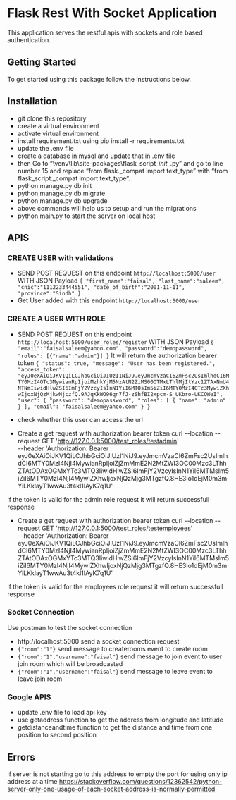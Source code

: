 # Flask Rest With Socket Application
This application serves the restful apis with sockets and role based authentication.
## Getting Started
To get started using this package follow the instructions below.

## Installation
 - git clone this repository
 - create a virtual environment
 - activate virtual environment
 - install requirement.txt using pip install -r requirements.txt
 - update the .env file
 - create a database in mysql and update that in .env file
 - then Go to “\venv\lib\site-packages\flask_script\__init__.py” and go to line number 15 and replace “from flask._compat import text_type” with “from flask_script._compat import text_type”.
  - python manage.py db init
  - python manage.py db migrate
  - python manage.py db upgrade
  - above commands will help us to setup and run the migrations
  - python main.py to start the server on local host

  ## APIS
  ### CREATE USER with validations
  - SEND POST REQUEST on this endpoint `http://localhost:5000/user` WITH JSON Payload
  `
  {
    "first_name":"faisal",
    "last_name":"saleem",
    "cnic":"1112233444551",
    "date_of_birth":"2001-11-11",
    "province":"Sindh"
}
`
- Get User added with this endpoint `http://localhost:5000/user`

### CREATE A USER WITH ROLE
- SEND POST REQUEST on this endpoint `http://localhost:5000/user_roles/register` WITH JSON Payload
  `
{
    "email":"faisalsaleem@yahoo.com",
    "password":"demopassword",
    "roles": [{"name":"admin"}]
}
`
It will return the authorization bearer token
`{
    "status": true,
    "message": "User has been registered.",
    "access_token": "eyJ0eXAiOiJKV1QiLCJhbGciOiJIUzI1NiJ9.eyJmcmVzaCI6ZmFsc2UsImlhdCI6MTY0MzI4OTc3MywianRpIjoiMzhkYjM5NzAtN2ZiMS00OTMxLThlMjItYzc1ZTAxNmU4NTNmIiwidHlwZSI6ImFjY2VzcyIsInN1YiI6MTQsIm5iZiI6MTY0MzI4OTc3MywiZXhwIjoxNjQzMjkwNjczfQ.9AJqKkWO96qn7fJ-zShfBI2xpcm-S_UKbro-UKCOWeI",
    "user": {
        "password": "demopassword",
        "roles": [
            {
                "name": "admin"
            }
        ],
        "email": "faisalsaleem@yahoo.com"
    }
}`

- check whether this user can access the url
 - Create a get request with authorization bearer token 
curl --location --request GET 'http://127.0.0.1:5000/test_roles/testadmin' \
--header 'Authorization: Bearer eyJ0eXAiOiJKV1QiLCJhbGciOiJIUzI1NiJ9.eyJmcmVzaCI6ZmFsc2UsImlhdCI6MTY0MzI4NjI4MywianRpIjoiZjZmMmE2N2MtZWI3OC00Mzc3LThhZTAtODAxOGMxYTc3MTQ3IiwidHlwZSI6ImFjY2VzcyIsInN1YiI6MTMsIm5iZiI6MTY0MzI4NjI4MywiZXhwIjoxNjQzMjg3MTgzfQ.8HE3Io1dEjM0m3mYiLKklayT1wwAu3t4kl1IAyK7q1U'

if the token is valid for the admin role request it will return successfull response

- Create a get request with authorization bearer token 
curl --location --request GET 'http://127.0.0.1:5000/test_roles/testemployees' \
--header 'Authorization: Bearer eyJ0eXAiOiJKV1QiLCJhbGciOiJIUzI1NiJ9.eyJmcmVzaCI6ZmFsc2UsImlhdCI6MTY0MzI4NjI4MywianRpIjoiZjZmMmE2N2MtZWI3OC00Mzc3LThhZTAtODAxOGMxYTc3MTQ3IiwidHlwZSI6ImFjY2VzcyIsInN1YiI6MTMsIm5iZiI6MTY0MzI4NjI4MywiZXhwIjoxNjQzMjg3MTgzfQ.8HE3Io1dEjM0m3mYiLKklayT1wwAu3t4kl1IAyK7q1U'

if the token is valid for the employees role request it will return successfull response

### Socket Connection
Use postman to test the socket connection
- http://localhost:5000 send a socket connection request
- `{"room":"1"}` send message to createrooms event to create room
-  `{"room":"1","username":"faisal"}` send message to join event to user join room which will be broadcasted
- `{"room":"1","username":"faisal"}` send message to leave event to leave join room

### Google APIS
- update .env file to load api key
- use getaddress function to get the address from longitude and latitude
- getdistanceandtime function to get the distance and time from one position to second position

## Errors
if server is not starting go to this address to empty the port
for using only ip address at a time
https://stackoverflow.com/questions/12362542/python-server-only-one-usage-of-each-socket-address-is-normally-permitted